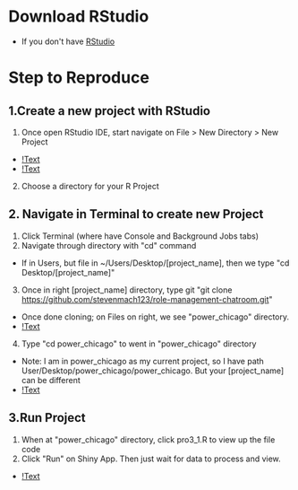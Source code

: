 # Download RStudio
  - If you don't have [RStudio](https://posit.co/download/rstudio-desktop/) 
# Step to Reproduce
 ## 1.Create a new project with RStudio
 1. Once open RStudio IDE, start navigate on File > New Directory > New Project
  * [!Text](./images/pic1.png)
  * [!Text](./images/pic2.png)
 2. Choose a directory for your R Project
 ## 2. Navigate in Terminal to create new Project
1. Click Terminal (where have Console and Background Jobs tabs)
2. Navigate through directory with "cd" command 
  * If in Users, but file in ~/Users/Desktop/[project_name], then we type "cd Desktop/[project_name]"
3. Once in right [project_name] directory, type git "git clone https://github.com/stevenmach123/role-management-chatroom.git"
  * Once done cloning; on Files on right, we see "power_chicago" directory. 
  * [!Text](./images/pic4.png) 
4. Type "cd power_chicago" to went in "power_chicago" directory 
  * Note: I am in power_chicago as my current project, so I have path User/Desktop/power_chicago/power_chicago. But your [project_name] can be different
  * [!Text](./images/pic3.png) 
  ## 3.Run Project
  1. When at "power_chicago" directory, click pro3_1.R to view up the file code
  2. Click "Run" on Shiny App. Then just wait for data to process and view.
  * [!Text](./images/pic5.png)